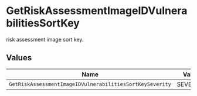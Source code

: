 # GetRiskAssessmentImageIDVulnerabilitiesSortKey

risk assessment image sort key.


## Values

| Name                                                     | Value                                                    |
| -------------------------------------------------------- | -------------------------------------------------------- |
| `GetRiskAssessmentImageIDVulnerabilitiesSortKeySeverity` | SEVERITY                                                 |